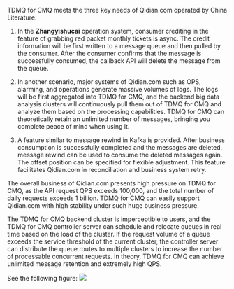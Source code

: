 TDMQ for CMQ meets the three key needs of Qidian.com operated by China Literature:

 1. In the **Zhangyishucai** operation system, consumer crediting in the feature of grabbing red packet monthly tickets is async. The credit information will be first written to a message queue and then pulled by the consumer. After the consumer confirms that the message is successfully consumed, the callback API will delete the message from the queue.

 2. In another scenario, major systems of Qidian.com such as OPS, alarming, and operations generate massive volumes of logs. The logs will be first aggregated into TDMQ for CMQ, and the backend big data analysis clusters will continuously pull them out of TDMQ for CMQ and analyze them based on the processing capabilities. TDMQ for CMQ can theoretically retain an unlimited number of messages, bringing you complete peace of mind when using it.

 3. A feature similar to message rewind in Kafka is provided. After business consumption is successfully completed and the messages are deleted, message rewind can be used to consume the deleted messages again. The offset position can be specified for flexible adjustment. This feature facilitates Qidian.com in reconciliation and business system retry.

The overall business of Qidian.com presents high pressure on TDMQ for CMQ, as the API request QPS exceeds 100,000, and the total number of daily requests exceeds 1 billion. TDMQ for CMQ can easily support Qidian.com with high stability under such huge business pressure.

 The TDMQ for CMQ backend cluster is imperceptible to users, and the TDMQ for CMQ controller server can schedule and relocate queues in real time based on the load of the cluster. If the request volume of a queue exceeds the service threshold of the current cluster, the controller server can distribute the queue routes to multiple clusters to increase the number of processable concurrent requests. In theory, TDMQ for CMQ can achieve unlimited message retention and extremely high QPS.

See the following figure:
![](https://qcloudimg.tencent-cloud.cn/raw/ef5293f5dd18eb5eb5ea7a18127b1036.png)
